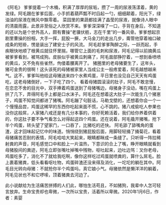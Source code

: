 《阿毛》
爹爹提着一个木桶，积满了厚厚的尿垢，攒了一周的尿液荡漾着，黄的发绿。阿毛跟在爹爹后面，小手抓着葫芦瓢不时舀起一勺，细细颠着，阳光下，绿油油的尿液在微风中飘零着。
菜园里的果蔬都挂满了晶莹的尿液，就像诗人眼中的清晨雨露，此景非至俗之人欣赏不来。爹爹深深嗅了一口，手背在身后，不知道的还以为是个世外高人，颇有曹操“老骥伏枥，志在千里”的一番风骨。爹爹想起京剧里曹操的扮相，大手一挥，屁股一撅，大马金刀的走出几步，甭管他穿着袖口破成条的短褂，愣是装出了建安士子的风流。
阿毛趁爹爹陶醉之际，一跃而起，手疾眼快地顺了根黄瓜就往怀里揣，哪管它上面的毛刺和尿液，阿毛记得以前摘黄瓜被爹爹看到，被骂成狗。皮肤似乎被黄瓜刺痛了，阿毛面部狰狞着，一想到香喷喷的黄瓜，又不免有些雀然，佝偻着腰离开了。
猪圈里的老母猪要生了，这年头，猪可金贵的很啊！这头该死的母猪被家里人当成公主一般疼爱着，阿毛越想越来气。这不，爹爹叫他给这母猪送来四个水煮鸡蛋，平日里也没见自己天天有鸡蛋吃，这老母猪倒好，一下子吃了四个。
看着母猪圆滚滚的肚子，阿毛不敢怠慢，在恋恋不舍的目光中，双手捧着鸡蛋送到了母猪嘴边，母猪身子没动，嘴在鸡蛋上拱了几下，弄得阿毛手上都是口水沫子。阿毛还在想着这大肚子一次能生几个猪崽子，鸡蛋不知觉间都进了猪嘴。阿毛蹦了句脏话，马勒戈壁的，还想着你会一个一个慢慢品尝，鸡蛋这稀罕的东西你吃起来面不慌，心不跳的。猪八戒偷吃人参果也没你这般屌，人家猪八戒还是有几分本事的，你好死赖活着，我们给你养着供着的，你这肚子要不争气看怎么对得起这四个鸡蛋。还在说着，阿毛撬开猪嘴，抢下半个鸡蛋，转头望了望家门，一口吞了，比猪吃的还快。
阿毛舔了舔嘴角的蛋渣，这才回味起记忆中的味道。悄悄绕到猪屁股后面，用脚轻轻捅了捅菊花，看着母猪痛苦忍耐的表情，阿毛哈哈大笑起来，眼睛都眯成一条缝了。只听得一阵拉稀射粪的声音，阿毛感觉口中和脸上一片温热，下意识的合上了嘴，睁开眼睛就看到母猪股间的粪迹，阿毛立即张嘴吐掉嘴中残物，呕吐起来，边吐边骂：叉你老母，鸡蛋吃多了，消化不了就给我吃啊，像你这样吃过鸡蛋就喷粪的，算什么屌毛。脸上裹着猪粪，低头看看呕吐物，鸡蛋碎渣还没来得及消化，一坨坨的躺在其中。阿毛目光转向母猪：不就抢你半个鸡蛋吗，真它娘小气。母猪依然是懒洋洋的躺着，阿毛见状也不和它啰嗦，顶着猪粪去河边了。


此小说献给为生活痛苦拼搏的人们此，哪怕生活苟且，不如猪狗，我辈中人怎可轻言放弃。生命宝贵却也卑微，一次所以宝贵，活着所以卑微。2020年1月6日，作者：素婴
